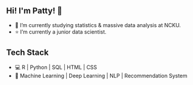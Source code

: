 ## Hi! I'm Patty! 👋
- 🌱 I’m currently studying statistics & massive data analysis at NCKU.
- ⭐ I’m currently a junior data scientist.


## Tech Stack
- 💻 R | Python | SQL | HTML | CSS
- 💎 Machine Learning | Deep Learning | NLP | Recommendation System
<!---
patty5916/patty5916 is a ✨ special ✨ repository because its `README.md` (this file) appears on your GitHub profile.
You can click the Preview link to take a look at your changes.
--->
